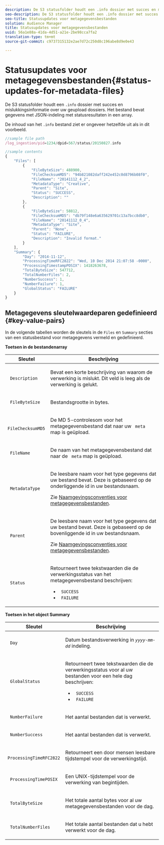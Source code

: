 ```yaml
---
description: De S3 statusfolder houdt een .info dossier met succes en mislukkingsinformatie over uw geupload dossiers. Het bestand bevat gegevens met JSON-indeling met statusresultaten in een array.
seo-description: De S3 statusfolder houdt een .info dossier met succes en mislukkingsinformatie over uw geupload dossiers. Het bestand bevat gegevens met JSON-indeling met statusresultaten in een array.
seo-title: Statusupdates voor metagegevensbestanden
solution: Audience Manager
title: Statusupdates voor metagegevensbestanden
uuid: 56a1e88a-41da-4d51-a21e-2be98cca7fa2
translation-type: tm+mt
source-git-commit: c9737315132e2ae7d72c250d8c196abe8d9e0e43

---
```



# Statusupdates voor metagegevensbestanden{#status-updates-for-metadata-files}

De S3 statusfolder houdt een `.info` dossier met succes en mislukkingsinformatie over uw geupload dossiers. Het bestand bevat gegevens met JSON-indeling met statusresultaten in een array.

De inhoud van het `.info` bestand ziet er ongeveer hetzelfde uit als in dit voorbeeld.

```js
//sample file path
/log_ingestion/pid=1234/dpid=567/status/20150827.info

//sample contents
{
    "Files": [
        {
            "FileByteSize": 488900,
            "FileChecksumMD5": "94b821082daff242e452c0d8796b08f0",
            "FileName": "20141112_4_2",
            "MetadataType": "Creative",
            "Parent": "Site",
            "Status": "SUCCESS",
            "Description": ""
        },
        {
            "FileByteSize": 58812,
            "FileChecksumMD5": "db79f148e6a635629701c13a7bcc8db0",
            "FileName": "20141112_0_4",
            "MetadataType": "Site",
            "Parent": "None",
            "Status": "FAILURE",
            "Description": "Invalid format."
        }
    ],
    "Summary": {
        "Day": "2014-11-12",
        "ProcessingTimeRFC2822": "Wed, 10 Dec 2014 21:07:58 -0000",
        "ProcessingTimestampPOSIX": 1418263678,
        "TotalByteSize": 547712,
        "TotalNumberFiles": 2,
        "NumberSuccess": 1,
        "NumberFailure": 1,
        "GlobalStatus": "FAILURE"
    }
}
```

## Metagegevens sleutelwaardeparen gedefinieerd {#key-value-pairs}

In de volgende tabellen worden de sleutels in de `Files` en `Summary` secties van een statusbestand voor metagegevens vermeld en gedefinieerd.

**Toetsen in de bestandenarray**

<table id="table_BF23C032FEFA446282E9364E85BE8C9F"> 
 <thead> 
  <tr> 
   <th colname="col1" class="entry"> Sleutel </th> 
   <th colname="col2" class="entry"> Beschrijving </th> 
  </tr> 
 </thead>
 <tbody> 
  <tr> 
   <td colname="col1"> <p> <code> Description</code> </p> </td> 
   <td colname="col2"> <p>Bevat een korte beschrijving van waarom de verwerking is mislukt. Dit veld is leeg als de verwerking is gelukt. </p> </td> 
  </tr> 
  <tr> 
   <td colname="col1"> <p> <code> FileByteSize</code> </p> </td> 
   <td colname="col2"> <p>Bestandsgrootte in bytes. </p> </td> 
  </tr> 
  <tr> 
   <td colname="col1"> <p> <code> FileChecksumMD5</code> </p> </td> 
   <td colname="col2"> <p>De MD 5-controlesom voor het metagegevensbestand dat naar uw <code> meta</code> map is geüpload. </p> </td> 
  </tr> 
  <tr> 
   <td colname="col1"> <p> <code> FileName</code> </p> </td> 
   <td colname="col2"> <p>De naam van het metagegevensbestand dat naar de <code> meta</code> map is geüpload. </p> </td> 
  </tr> 
  <tr> 
   <td colname="col1"> <p> <code> MetadataType</code> </p> </td> 
   <td colname="col2"> <p>De leesbare naam voor het type gegevens dat uw bestand bevat. Deze is gebaseerd op de onderliggende id in uw bestandsnaam. </p> <p>Zie <a href="../../../reporting/audience-optimization-reports/metadata-files-intro/metadata-file-names.md"> Naamgevingsconventies voor metagegevensbestanden</a>. </p> </td> 
  </tr> 
  <tr> 
   <td colname="col1"> <p> <code> Parent</code> </p> </td> 
   <td colname="col2"> <p>De leesbare naam voor het type gegevens dat uw bestand bevat. Deze is gebaseerd op de bovenliggende id in uw bestandsnaam. </p> <p>Zie <a href="../../../reporting/audience-optimization-reports/metadata-files-intro/metadata-file-names.md"> Naamgevingsconventies voor metagegevensbestanden</a>. </p> </td> 
  </tr> 
  <tr> 
   <td colname="col1"> <p> <code> Status</code> </p> </td> 
   <td colname="col2"> <p>Retourneert twee tekstwaarden die de verwerkingsstatus van het metagegevensbestand beschrijven: </p> 
    <ul id="ul_3814EBB6B42B4EB294B1ABA5782190B6"> 
     <li id="li_92AAECE7E9A44B1193A1D93ABBCE46B0"> <code> SUCCESS</code> </li> 
     <li id="li_3109F4E254374117A89CB989F221CB18"> <code> FAILURE</code> </li> 
    </ul> </td> 
  </tr> 
 </tbody> 
</table>

**Toetsen in het object Summary**

<table id="table_C765A0CDBAA14A2FB5E0D38BDD1D292A"> 
 <thead> 
  <tr> 
   <th colname="col1" class="entry"> Sleutel </th> 
   <th colname="col2" class="entry"> Beschrijving </th> 
  </tr> 
 </thead>
 <tbody> 
  <tr> 
   <td colname="col1"> <p> <code> Day</code> </p> </td> 
   <td colname="col2"> <p>Datum bestandsverwerking in <code><i>yyyy-mm-dd</i></code> indeling. </p> </td> 
  </tr> 
  <tr> 
   <td colname="col1"> <p> <code> GlobalStatus</code> </p> </td> 
   <td colname="col2"> <p>Retourneert twee tekstwaarden die de verwerkingsstatus voor al uw bestanden voor een hele dag beschrijven: </p> 
    <ul id="ul_3FC092CA043A486C9C79FECF71FAF8FB"> 
     <li id="li_754B32D8267D44BBBD6EC354C459C566"> <code> SUCCESS</code> </li> 
     <li id="li_8B64E39C80424AC2B95DF9B53D62864E"> <code> FAILURE</code> </li> 
    </ul> </td> 
  </tr> 
  <tr> 
   <td colname="col1"> <p> <code> NumberFailure</code> </p> </td> 
   <td colname="col2"> <p>Het aantal bestanden dat is verwerkt. </p> </td> 
  </tr> 
  <tr> 
   <td colname="col1"> <p> <code> NumberSuccess</code> </p> </td> 
   <td colname="col2"> <p>Het aantal bestanden dat is verwerkt. </p> </td> 
  </tr> 
  <tr> 
   <td colname="col1"> <p> <code> ProcessingTimeRFC2822</code> </p> </td> 
   <td colname="col2"> <p>Retourneert een door mensen leesbare tijdstempel voor de verwerkingstijd. </p> </td> 
  </tr> 
  <tr> 
   <td colname="col1"> <p> <code> ProcessingTimePOSIX</code> </p> </td> 
   <td colname="col2"> <p>Een UNIX-tijdstempel voor de verwerking van begintijden. </p> </td> 
  </tr> 
  <tr> 
   <td colname="col1"> <p> <code> TotalByteSize</code> </p> </td> 
   <td colname="col2"> <p>Het totale aantal bytes voor al uw metagegevensbestanden voor de dag. </p> </td> 
  </tr> 
  <tr> 
   <td colname="col1"> <p> <code> TotalNumberFiles</code> </p> </td> 
   <td colname="col2"> <p>Het totale aantal bestanden dat u hebt verwerkt voor de dag. </p> </td> 
  </tr> 
 </tbody> 
</table>
